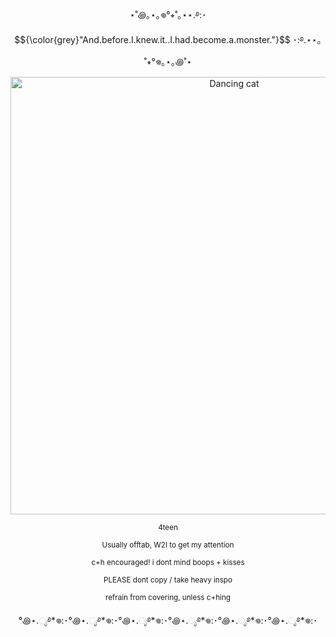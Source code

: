<p align="center"> ⋆˚꩜｡⋆｡𖦹°⭒˚｡⋆⋆.࿔:･  $${\color{grey}"And.before.I.knew.it..I.had.become.a.monster."}$$ ･:࿔.⋆⋆｡˚⭒°𖦹｡⋆｡꩜˚⋆ </p>
<p align="center"> 
  <p align="center">
  <img src="https://github.com/user-attachments/assets/6755ed02-3779-49b7-b5e7-dfa87e2b1291" alt="Dancing cat" width="700"/>
</p>

<p align="center"> <sub>4teen</sub> </p>
  <p align="center"> <sub>Usually offtab, W2I to get my attention</sub></p>
<p align="center"> <sub>c+h encouraged! i dont mind boops + kisses</sub></p>
<p align="center"> <sub>PLEASE dont copy / take heavy inspo</sub></p>
<p align="center"> <sub>refrain from covering, unless c+hing</sub></p>
<p align="center">°꩜⋆.ೃ࿔*𖦹:･°꩜⋆.ೃ࿔*𖦹:･°꩜⋆.ೃ࿔*𖦹:･°꩜⋆.ೃ࿔*𖦹:･°꩜⋆.ೃ࿔*𖦹:･°꩜⋆.ೃ࿔*𖦹:･</p>

